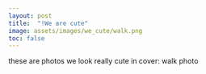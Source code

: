 ```yaml
---
layout: post
title:  "!We are cute"
image: assets/images/we_cute/walk.png
toc: false
---
```


these are photos we look really cute in
cover: walk photo